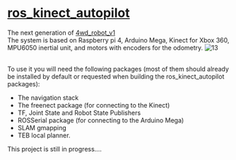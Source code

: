 # <a href="https://www.youtube.com/watch?v=lSuZmr3-UVs&ab_channel=FreeArtist">ros_kinect_autopilot</a>
The next generation of <a href="https://github.com/Rozumniak/4wd_robot">4wd_robot_v1</a>
<br>The system is based on Raspberry pi 4, Arduino Mega, Kinect for Xbox 360, MPU6050 inertial unit, and motors with encoders for the odometry.
![13](https://github.com/user-attachments/assets/0ab86d0a-dff7-4018-9218-5e4a56a63145)

<br>To use it you will need the following packages (most of them should already be installed by default or requested when building the ros_kinect_autopilot packages):
<ul>
  <li>The navigation stack</li>
  <li>The freenect package (for connecting to the Kinect)</li>
  <li>TF, Joint State and Robot State Publishers</li>
  <li>ROSSerial package (for connecting to the Arduino Mega)</li>
  <li>SLAM gmapping</li>
  <li>TEB local planner.</li>
</ul>

This project is still in progress....
